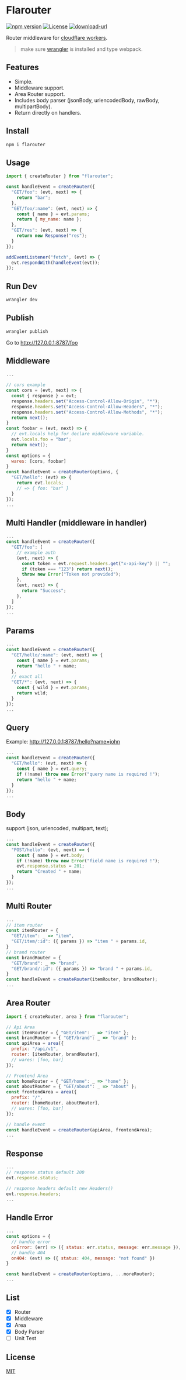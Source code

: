 # Flarouter
[![npm version](https://img.shields.io/badge/npm-1.0.3-blue.svg)](https://npmjs.org/package/flarouter) 
[![License](https://img.shields.io/:license-mit-blue.svg)](http://badges.mit-license.org)
[![download-url](https://img.shields.io/npm/dm/flarouter.svg)](https://npmjs.org/package/flarouter)

Router middleware for [cloudflare workers](https://developers.cloudflare.com/workers).
> make sure [wrangler](https://developers.cloudflare.com/workers/cli-wrangler) is installed and type webpack.

## Features

- Simple.
- Middleware support.
- Area Router support.
- Includes body parser (jsonBody, urlencodedBody, rawBody, multipartBody).
- Return directly on handlers.

## Install
```bash
npm i flarouter
```

## Usage
```js
import { createRouter } from "flarouter";

const handleEvent = createRouter({
  "GET/foo": (evt, next) => {
    return "bar";
  },
  "GET/foo/:name": (evt, next) => {
    const { name } = evt.params;
    return { my_name: name };
  },
  "GET/res": (evt, next) => {
    return new Response("res");
  }
});

addEventListener("fetch", (evt) => {
  evt.respondWith(handleEvent(evt));
});
```

## Run Dev
```bash
wrangler dev
```
## Publish
```bash
wrangler publish
```

Go to http://127.0.0.1:8787/foo

## Middleware
```js
...

// cors example
const cors = (evt, next) => {
  const { response } = evt;
  response.headers.set("Access-Control-Allow-Origin", "*");
  response.headers.set("Access-Control-Allow-Headers", "*");
  response.headers.set("Access-Control-Allow-Methods", "*");
  return next();
}
const foobar = (evt, next) => {
  // evt.locals help for declare middleware variable.
  evt.locals.foo = "bar";
  return next();
}
const options = {
  wares: [cors, foobar]
}
const handleEvent = createRouter(options, {
  "GET/hello": (evt) => {
    return evt.locals;
    // => { foo: "bar" }
  }
});
...
```
## Multi Handler (middleware in handler)
```js
...
const handleEvent = createRouter({
  "GET/foo": [
    // example auth
    (evt, next) => {
      const token = evt.request.headers.get("x-api-key") || "";
      if (token === "123") return next();
      throw new Error("Token not provided");
    },
    (evt, next) => {
      return "Success";
    },
  ]
});
...
```
## Params
```js
...
const handleEvent = createRouter({
  "GET/hello/:name": (evt, next) => {
    const { name } = evt.params;
    return "hello " + name;
  },
  // exact all
  "GET/*": (evt, next) => {
    const { wild } = evt.params;
    return wild;
  }
});
...
```
## Query
Example: http://127.0.0.1:8787/hello?name=john
```js
...
const handleEvent = createRouter({
  "GET/hello": (evt, next) => {
    const { name } = evt.query;
    if (!name) throw new Error("query name is required !");
    return "hello " + name;
  }
});
...
```
## Body
support (json, urlencoded, multipart, text);
```js
...
const handleEvent = createRouter({
  "POST/hello": (evt, next) => {
    const { name } = evt.body;
    if (!name) throw new Error("field name is required !");
    evt.response.status = 201;
    return "Created " + name;
  }
});
...
```
## Multi Router
```js
...
// item router
const itemRouter = {
  "GET/item": _ => "item",
  "GET/item/:id": ({ params }) => "item " + params.id,
}
// brand router
const brandRouter = {
  "GET/brand": _ => "brand",
  "GET/brand/:id": ({ params }) => "brand " + params.id,
}
const handleEvent = createRouter(itemRouter, brandRouter);
...
```
## Area Router
```js
import { createRouter, area } from "flarouter";

// Api Area
const itemRouter = { "GET/item": _ => "item" };
const brandRouter = { "GET/brand": _ => "brand" };
const apiArea = area({
  prefix: "/api/v1",
  router: [itemRouter, brandRouter],
  // wares: [foo, bar]
});

// Frontend Area
const homeRouter = { "GET/home": _ => "home" };
const aboutRouter = { "GET/about": _ => "about" };
const frontendArea = area({
  prefix: "/",
  router: [homeRouter, aboutRouter],
  // wares: [foo, bar]
});

// handle event
const handleEvent = createRouter(apiArea, frontendArea);
...
```
## Response
```js
...
// response status default 200
evt.response.status;

// response headers default new Headers()
evt.response.headers;
...
```
## Handle Error
```js
...
const options = {
  // handle error
  onError: (err) => ({ status: err.status, message: err.message }),
  // handle 404
  on404: (evt) => ({ status: 404, message: "not found" })
}

const handleEvent = createRouter(options, ...moreRouter);
...
```

## List

- [x] Router
- [x] Middleware
- [x] Area
- [x] Body Parser
- [ ] Unit Test

## License

[MIT](LICENSE)
